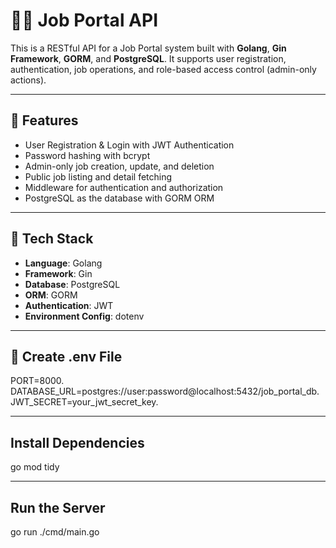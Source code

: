 # 🧑‍💼 Job Portal API

This is a RESTful API for a Job Portal system built with **Golang**, **Gin Framework**, **GORM**, and **PostgreSQL**. It supports user registration, authentication, job operations, and role-based access control (admin-only actions).

---

## 🚀 Features

- User Registration & Login with JWT Authentication
- Password hashing with bcrypt
- Admin-only job creation, update, and deletion
- Public job listing and detail fetching
- Middleware for authentication and authorization
- PostgreSQL as the database with GORM ORM

---

## 🧱 Tech Stack

- **Language**: Golang
- **Framework**: Gin
- **Database**: PostgreSQL
- **ORM**: GORM
- **Authentication**: JWT
- **Environment Config**: dotenv

---
## 🔐 Create .env File
PORT=8000.  
DATABASE_URL=postgres://user:password@localhost:5432/job_portal_db.  
JWT_SECRET=your_jwt_secret_key.  

---

## Install Dependencies

go mod tidy

---
## Run the Server
go run ./cmd/main.go
